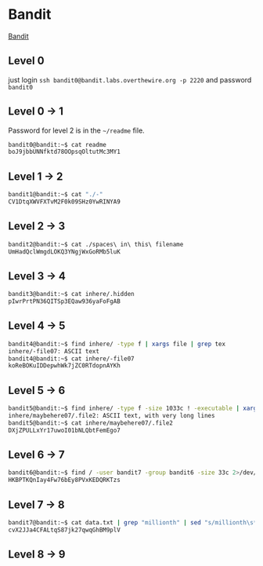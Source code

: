 # Bandit

[Bandit](https://overthewire.org/wargames/bandit/)

## Level 0

just login `ssh bandit0@bandit.labs.overthewire.org -p 2220` and password `bandit0`

## Level 0 -> 1

Password for level 2 is in the `~/readme` file.

```bash
bandit0@bandit:~$ cat readme
boJ9jbbUNNfktd78OOpsqOltutMc3MY1
```

## Level 1 -> 2

```bash
bandit1@bandit:~$ cat "./-"
CV1DtqXWVFXTvM2F0k09SHz0YwRINYA9
```

## Level 2 -> 3

```bash
bandit2@bandit:~$ cat ./spaces\ in\ this\ filename
UmHadQclWmgdLOKQ3YNgjWxGoRMb5luK
```

## Level 3 -> 4

```bash
bandit3@bandit:~$ cat inhere/.hidden
pIwrPrtPN36QITSp3EQaw936yaFoFgAB
```

## Level 4 -> 5

```bash
bandit4@bandit:~$ find inhere/ -type f | xargs file | grep tex
inhere/-file07: ASCII text
bandit4@bandit:~$ cat inhere/-file07
koReBOKuIDDepwhWk7jZC0RTdopnAYKh
```

## Level 5 -> 6

```bash
bandit5@bandit:~$ find inhere/ -type f -size 1033c ! -executable | xargs file | grep text 
inhere/maybehere07/.file2: ASCII text, with very long lines
bandit5@bandit:~$ cat inhere/maybehere07/.file2
DXjZPULLxYr17uwoI01bNLQbtFemEgo7
```

## Level 6 -> 7

```bash
bandit6@bandit:~$ find / -user bandit7 -group bandit6 -size 33c 2>/dev/null | xargs cat
HKBPTKQnIay4Fw76bEy8PVxKEDQRKTzs
```

## Level 7 -> 8

```bash
bandit7@bandit:~$ cat data.txt | grep "millionth" | sed "s/millionth\s*//g"
cvX2JJa4CFALtqS87jk27qwqGhBM9plV
```

## Level 8 -> 9

```bash

```